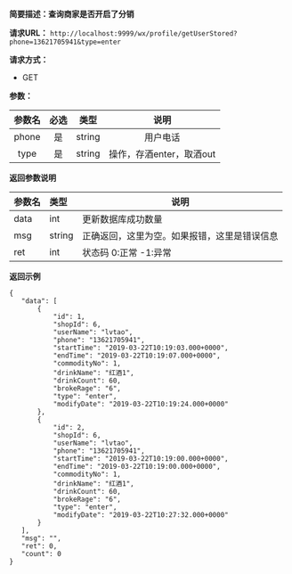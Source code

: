 **简要描述：查询商家是否开启了分销** 

**请求URL：** 
` http://localhost:9999/wx/profile/getUserStored?phone=13621705941&type=enter `

**请求方式：**
- GET

**参数：** 

| 参数名 | 必选 | 类型 | 说明 |
| :----: | :----: | :----: |  :----: |
| phone | 是 | string | 用户电话 |
| type | 是 | string | 操作，存酒enter，取酒out |


 **返回参数说明** 
 
|参数名|类型|说明|
|:-----  |:-----|----- |
|data| int|更新数据库成功数量|
|msg|string|正确返回，这里为空。如果报错，这里是错误信息|
|ret|int|状态码 0:正常  -1:异常|


 **返回示例**
 ``` 
{
    "data": [
        {
            "id": 1,
            "shopId": 6,
            "userName": "lvtao",
            "phone": "13621705941",
            "startTime": "2019-03-22T10:19:03.000+0000",
            "endTime": "2019-03-22T10:19:07.000+0000",
            "commodityNo": 1,
            "drinkName": "红酒1",
            "drinkCount": 60,
            "brokeRage": "6",
            "type": "enter",
            "modifyDate": "2019-03-22T10:19:24.000+0000"
        },
        {
            "id": 2,
            "shopId": 6,
            "userName": "lvtao",
            "phone": "13621705941",
            "startTime": "2019-03-22T10:19:00.000+0000",
            "endTime": "2019-03-22T10:19:00.000+0000",
            "commodityNo": 1,
            "drinkName": "红酒1",
            "drinkCount": 60,
            "brokeRage": "6",
            "type": "enter",
            "modifyDate": "2019-03-22T10:27:32.000+0000"
        }
    ],
    "msg": "",
    "ret": 0,
    "count": 0
}
``` 